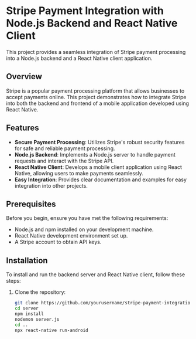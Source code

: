 # Stripe Payment Integration with Node.js Backend and React Native Client

This project provides a seamless integration of Stripe payment processing into a Node.js backend and a React Native client application.

## Overview

Stripe is a popular payment processing platform that allows businesses to accept payments online. This project demonstrates how to integrate Stripe into both the backend and frontend of a mobile application developed using React Native.

## Features

- **Secure Payment Processing**: Utilizes Stripe's robust security features for safe and reliable payment processing.
- **Node.js Backend**: Implements a Node.js server to handle payment requests and interact with the Stripe API.
- **React Native Client**: Develops a mobile client application using React Native, allowing users to make payments seamlessly.
- **Easy Integration**: Provides clear documentation and examples for easy integration into other projects.

## Prerequisites

Before you begin, ensure you have met the following requirements:

- Node.js and npm installed on your development machine.
- React Native development environment set up.
- A Stripe account to obtain API keys.

## Installation

To install and run the backend server and React Native client, follow these steps:

1. Clone the repository:

   ```bash
   git clone https://github.com/yourusername/stripe-payment-integration.git
   cd server
   npm install
   nodemon server.js
   cd ..
   npx react-native run-android
   ```
